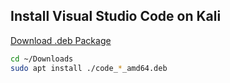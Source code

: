 

## Install Visual Studio Code on Kali

[Download .deb Package](https://code.visualstudio.com/download)

```bash
cd ~/Downloads
sudo apt install ./code_*_amd64.deb
```
